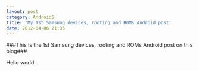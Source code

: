 ```yaml
---
layout: post
category: Android5
title: 'My 1st Samsung devices, rooting and ROMs Android post'
date: 2012-04-06 21:35
---
```

###This is the 1st Samsung devices, rooting and ROMs Android post on this blog###

Hello world.


